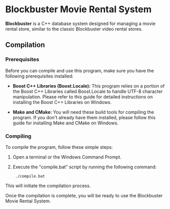 # Blockbuster Movie Rental System

**Blockbuster** is a C++ database system designed for managing a movie rental store, similar to the classic Blockbuster video rental stores.

## Compilation

### Prerequisites
Before you can compile and use this program, make sure you have the following prerequisites installed:

* **Boost C++ Libraries (Boost.Locale):** This program relies on a portion of the Boost C++ Libraries called Boost.Locale to handle UTF-8 character manipulation. Please refer to this guide for detailed instructions on installing the Boost C++ Libraries on Windows.

* **Make and CMake:** You will need these build tools for compiling the program. If you don't already have them installed, please follow this guide for installing Make and CMake on Windows.

### Compiling
To compile the program, follow these simple steps:

1. Open a terminal or the Windows Command Prompt.

2. Execute the "compile.bat" script by running the following command:

        ./compile.bat

This will initiate the compilation process.

Once the compilation is complete, you will be ready to use the Blockbuster Movie Rental System.